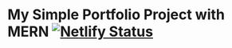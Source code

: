 # My Simple Portfolio Project with MERN [![Netlify Status](https://api.netlify.com/api/v1/badges/2c3c0f05-4bcd-41f8-9691-030cfd1e455c/deploy-status)](https://app.netlify.com/sites/objective-edison-2e51b0/deploys)
